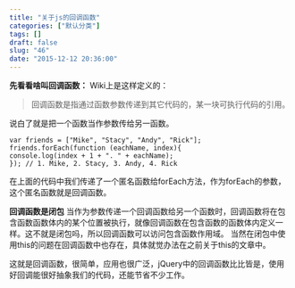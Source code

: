 ```yaml
---
title: "关于js的回调函数"
categories: ["默认分类"]
tags: []
draft: false
slug: "46"
date: "2015-12-12 20:36:00"
---
```


**先看看啥叫回调函数：**
Wiki上是这样定义的：
> 回调函数是指通过函数参数传递到其它代码的，某一块可执行代码的引用。

说白了就是把一个函数当作参数传给另一函数。

    var friends = ["Mike", "Stacy", "Andy", "Rick"];
    friends.forEach(function (eachName, index){
    console.log(index + 1 + ". " + eachName);
    }); // 1. Mike, 2. Stacy, 3. Andy, 4. Rick

在上面的代码中我们传递了一个匿名函数给forEach方法，作为forEach的参数，这个匿名函数就是回调函数。

**回调函数是闭包**
当作为参数传递一个回调函数给另一个函数时，回调函数将在包含函数函数体内的某个位置被执行，就像回调函数在包含函数的函数体内定义一样。这不就是闭包吗，所以回调函数可以访问包含函数作用域。
当然在闭包中使用this的问题在回调函数中也存在，具体就觉办法在之前关于this的文章中。

这就是回调函数，很简单，应用也很广泛，jQuery中的回调函数比比皆是，使用好回调能很好抽象我们的代码，还能节省不少工作。

